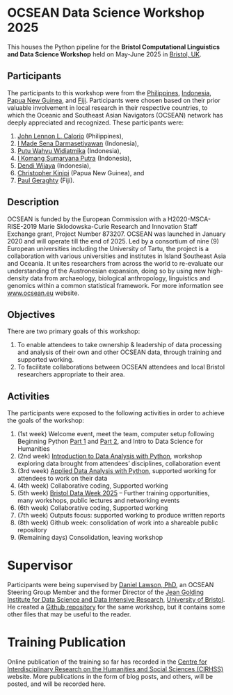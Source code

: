 # OCSEAN Data Science Workshop 2025

This houses the Python pipeline for the **Bristol Computational Linguistics and Data Science Workshop** held on May-June 2025 in [Bristol, UK](https://maps.app.goo.gl/cZssCgx6uuLE1uDx5). 

## Participants
The participants to this workshop were from the [Philippines](https://maps.app.goo.gl/jYqFLeCszZE1HNmW6), [Indonesia](https://maps.app.goo.gl/Yh7RVVpooyEFkUBb7), [Papua New Guinea](https://maps.app.goo.gl/bcyMT81fyT7uVwCN8), and [Fiji](https://maps.app.goo.gl/pAsKsPUB9NH8sghp7). Participants were chosen based on their prior valuable involvement in local research in their respective countries, to which the Oceanic and Southeast Asian Navigators (OCSEAN) network has deeply appreciated and recognized. These participants were:
1. [John Lennon L. Calorio](https://github.com/jllcalorio) (Philippines),
2. [I Made Sena Darmasetiyawan](https://udayananetworking.unud.ac.id/lecturer/879-i-made-sena-darmasetiyawan) (Indonesia),
3. [Putu Wahyu Widiatmika](https://www.researchgate.net/profile/Wahyu-Widiatmika) (Indonesia),
4. [I Komang Sumaryana Putra](https://udayananetworking.unud.ac.id/lecturer/1898-i-komang-sumaryana-putra) (Indonesia),
5. [Dendi Wijaya](https://orcid.org/0000-0002-8767-9364) (Indonesia),
6. [Christopher Kinipi](https://papuanpast.hypotheses.org/christopher-kinipi) (Papua New Guinea), and
7. [Paul Geraghty](https://omny.fm/shows/pacificmedianetwork/the-origins-of-the-fijian-language) (Fiji).

## Description
OCSEAN is funded by the European Commission with a H2020-MSCA-RISE-2019 Marie Sklodowska-Curie Research and Innovation Staff Exchange grant, Project Number 873207. OCSEAN was launched in January 2020 and will operate till the end of 2025. Led by a consortium of nine (9) European universities including the University of Tartu, the project is a collaboration with various universities and institutes in Island Southeast Asia and Oceania. It unites researchers from across the world to re-evaluate our understanding of the Austronesian expansion, doing so by using new high-density data from archaeology, biological anthropology, linguistics and genomics within a common statistical framework. For more information see www.ocsean.eu website.

## Objectives
There are two primary goals of this workshop:
1. To enable attendees to take ownership & leadership of data processing and analysis of their own and other OCSEAN data, through training and supported working.
2. To facilitate collaborations between OCSEAN attendees and local Bristol researchers appropriate to their area.

## Activities
The participants were exposed to the following activities in order to achieve the goals of the workshop:
1. (1st week) Welcome event, meet the team, computer setup following Beginning Python [Part 1](https://bristol-training.github.io/intro-python-1/) and [Part 2](https://bristol-training.github.io/intermediate-python/), and Intro to Data Science for Humanities
2. (2nd week) [Introduction to Data Analysis with Python](https://bristol-training.github.io/introduction-to-data-analysis-in-python/), workshop exploring data brought from attendees’ disciplines, collaboration event
3. (3rd week) [Applied Data Analysis with Python](https://bristol-training.github.io/applied-data-analysis-in-python/), supported working for attendees to work on their data
4. (4th week) Collaborative coding, Supported working
5. (5th week) [Bristol Data Week 2025](https://www.bristol.ac.uk/golding/events/data-week/) – Further training opportunities, many workshops, public lectures and networking events
6. (6th week) Collaborative coding, Supported working
7. (7th week) Outputs focus: supported working to produce written reports
8. (8th week) Github week: consolidation of work into a shareable public repository
9. (Remaining days) Consolidation, leaving workshop

# Supervisor
Participants were being supervised by [Daniel Lawson, PhD](https://github.com/danjlawson), an OCSEAN Steering Group Member and the former Director of the [Jean Golding Institute for Data Science and Data Intensive Research](https://www.bristol.ac.uk/golding/), [University of Bristol](https://www.bristol.ac.uk/). He created a [Github repository](https://github.com/danjlawson/ocseanworkshop2025) for the same workshop, but it contains some other files that may be useful to the reader.

# Training Publication
Online publication of the training so far has recorded in the [Centre for Interdisciplinary Research on the Humanities and Social Sciences (CIRHSS)](https://www.cirhss.org/2025/07/07/ocsean-workshop-and-training-of-computational-statistics-and-data-science-in-university-of-bristol-2025/) website. More publications in the form of blog posts, and others, will be posted, and will be recorded here.
